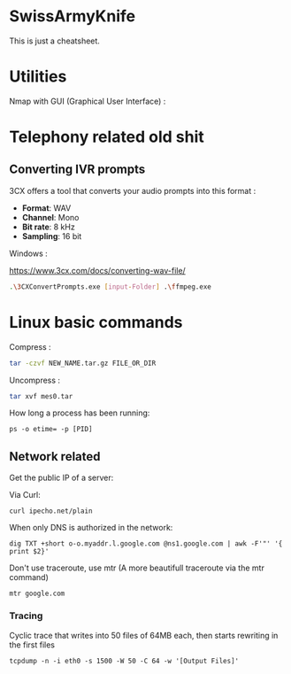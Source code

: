 # SwissArmyKnife

This is just a cheatsheet.

# Utilities

Nmap with GUI (Graphical User Interface) : 

[here]:https://nmap.org/download.html





# Telephony related old shit

## Converting IVR prompts

3CX offers a tool that converts your audio prompts into this format :

- **Format**: WAV
- **Channel**: Mono
- **Bit rate**: 8 kHz
- **Sampling**: 16 bit

Windows : 

https://www.3cx.com/docs/converting-wav-file/

```bash
.\3CXConvertPrompts.exe [input-Folder] .\ffmpeg.exe
```

# Linux basic commands

Compress :

```bash
tar -czvf NEW_NAME.tar.gz FILE_OR_DIR
```

Uncompress : 

```bash
tar xvf mes0.tar	
```

How long a process has been running: 

```
ps -o etime= -p [PID]
```

## Network related

Get the public IP of a server:

Via Curl: 

```
curl ipecho.net/plain
```

When only DNS is authorized in the network:

```
dig TXT +short o-o.myaddr.l.google.com @ns1.google.com | awk -F'"' '{ print $2}'
```

Don't use traceroute, use mtr (A more beautifull traceroute via the mtr command)

```
mtr google.com
```



### Tracing

Cyclic trace that writes into 50 files of 64MB each, then starts rewriting in the first files

```
tcpdump -n -i eth0 -s 1500 -W 50 -C 64 -w '[Output Files]'
```

